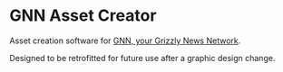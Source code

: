 # GNN Asset Creator
Asset creation software for [GNN, your Grizzly News Network](https://www.youtube.com/channel/UCLZVhyohKJzS_g-gzFKD-Sw).

Designed to be retrofitted for future use after a graphic design change.
